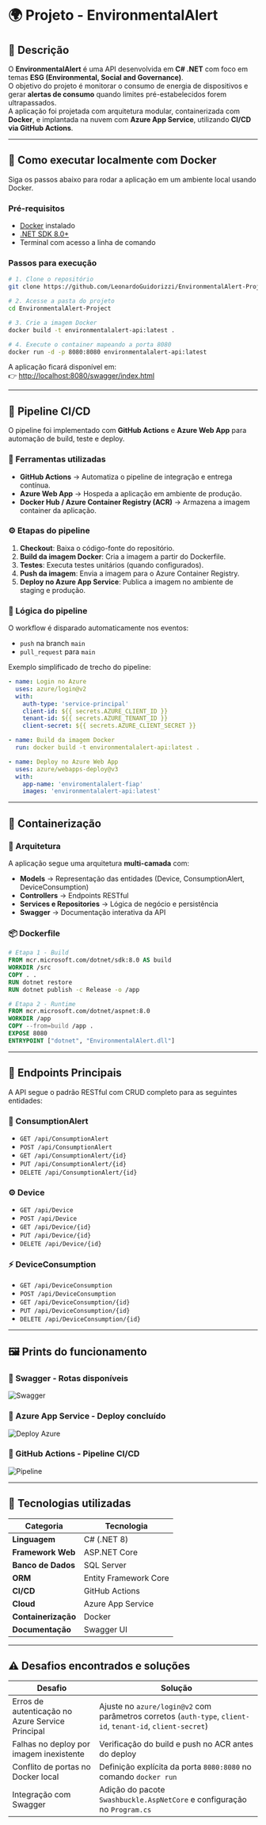 # 🌍 Projeto - EnvironmentalAlert

## 🧩 Descrição

O **EnvironmentalAlert** é uma API desenvolvida em **C# .NET** com foco em temas **ESG (Environmental, Social and Governance)**.  
O objetivo do projeto é monitorar o consumo de energia de dispositivos e gerar **alertas de consumo** quando limites pré-estabelecidos forem ultrapassados.  
A aplicação foi projetada com arquitetura modular, containerizada com **Docker**, e implantada na nuvem com **Azure App Service**, utilizando **CI/CD via GitHub Actions**.

---

## 🚀 Como executar localmente com Docker

Siga os passos abaixo para rodar a aplicação em um ambiente local usando Docker.

### Pré-requisitos

- [Docker](https://www.docker.com/) instalado
- [.NET SDK 8.0+](https://dotnet.microsoft.com/download)
- Terminal com acesso a linha de comando

### Passos para execução

```bash
# 1. Clone o repositório
git clone https://github.com/LeonardoGuidorizzi/EnvironmentalAlert-Project.git

# 2. Acesse a pasta do projeto
cd EnvironmentalAlert-Project

# 3. Crie a imagem Docker
docker build -t environmentalalert-api:latest .

# 4. Execute o container mapeando a porta 8080
docker run -d -p 8080:8080 environmentalalert-api:latest
```

A aplicação ficará disponível em:  
👉 [http://localhost:8080/swagger/index.html](http://localhost:8080/swagger/index.html)

---

## 🔄 Pipeline CI/CD

O pipeline foi implementado com **GitHub Actions** e **Azure Web App** para automação de build, teste e deploy.

### 🧰 Ferramentas utilizadas

- **GitHub Actions** → Automatiza o pipeline de integração e entrega contínua.  
- **Azure Web App** → Hospeda a aplicação em ambiente de produção.  
- **Docker Hub / Azure Container Registry (ACR)** → Armazena a imagem container da aplicação.  

### ⚙️ Etapas do pipeline

1. **Checkout**: Baixa o código-fonte do repositório.
2. **Build da imagem Docker**: Cria a imagem a partir do Dockerfile.
3. **Testes**: Executa testes unitários (quando configurados).
4. **Push da imagem**: Envia a imagem para o Azure Container Registry.
5. **Deploy no Azure App Service**: Publica a imagem no ambiente de staging e produção.

### 📜 Lógica do pipeline

O workflow é disparado automaticamente nos eventos:
- `push` na branch `main`
- `pull_request` para `main`

Exemplo simplificado de trecho do pipeline:

```yaml
- name: Login no Azure
  uses: azure/login@v2
  with:
    auth-type: 'service-principal'
    client-id: ${{ secrets.AZURE_CLIENT_ID }}
    tenant-id: ${{ secrets.AZURE_TENANT_ID }}
    client-secret: ${{ secrets.AZURE_CLIENT_SECRET }}

- name: Build da imagem Docker
  run: docker build -t environmentalalert-api:latest .

- name: Deploy no Azure Web App
  uses: azure/webapps-deploy@v3
  with:
    app-name: 'enviromentalalert-fiap'
    images: 'environmentalalert-api:latest'
```

---

## 🐳 Containerização

### 🧱 Arquitetura

A aplicação segue uma arquitetura **multi-camada** com:
- **Models** → Representação das entidades (Device, ConsumptionAlert, DeviceConsumption)
- **Controllers** → Endpoints RESTful
- **Services e Repositories** → Lógica de negócio e persistência
- **Swagger** → Documentação interativa da API

### 📦 Dockerfile

```dockerfile
# Etapa 1 - Build
FROM mcr.microsoft.com/dotnet/sdk:8.0 AS build
WORKDIR /src
COPY . .
RUN dotnet restore
RUN dotnet publish -c Release -o /app

# Etapa 2 - Runtime
FROM mcr.microsoft.com/dotnet/aspnet:8.0
WORKDIR /app
COPY --from=build /app .
EXPOSE 8080
ENTRYPOINT ["dotnet", "EnvironmentalAlert.dll"]
```

---

## 🧠 Endpoints Principais

A API segue o padrão RESTful com CRUD completo para as seguintes entidades:

### 🔔 ConsumptionAlert
- `GET /api/ConsumptionAlert`
- `POST /api/ConsumptionAlert`
- `GET /api/ConsumptionAlert/{id}`
- `PUT /api/ConsumptionAlert/{id}`
- `DELETE /api/ConsumptionAlert/{id}`

### ⚙️ Device
- `GET /api/Device`
- `POST /api/Device`
- `GET /api/Device/{id}`
- `PUT /api/Device/{id}`
- `DELETE /api/Device/{id}`

### ⚡ DeviceConsumption
- `GET /api/DeviceConsumption`
- `POST /api/DeviceConsumption`
- `GET /api/DeviceConsumption/{id}`
- `PUT /api/DeviceConsumption/{id}`
- `DELETE /api/DeviceConsumption/{id}`

---

## 🖼️ Prints do funcionamento

### 🔹 Swagger - Rotas disponíveis
![Swagger](./docs/swagger-routes.png)

### 🔹 Azure App Service - Deploy concluído
![Deploy Azure](./docs/azure-deploy.png)

### 🔹 GitHub Actions - Pipeline CI/CD
![Pipeline](./docs/github-actions.png)

---

## 🧩 Tecnologias utilizadas

| Categoria | Tecnologia |
|------------|-------------|
| **Linguagem** | C# (.NET 8) |
| **Framework Web** | ASP.NET Core |
| **Banco de Dados** | SQL Server |
| **ORM** | Entity Framework Core |
| **CI/CD** | GitHub Actions |
| **Cloud** | Azure App Service |
| **Containerização** | Docker |
| **Documentação** | Swagger UI |

---

## ⚠️ Desafios encontrados e soluções

| Desafio | Solução |
|----------|----------|
| Erros de autenticação no Azure Service Principal | Ajuste no `azure/login@v2` com parâmetros corretos (`auth-type`, `client-id`, `tenant-id`, `client-secret`) |
| Falhas no deploy por imagem inexistente | Verificação do build e push no ACR antes do deploy |
| Conflito de portas no Docker local | Definição explícita da porta `8080:8080` no comando `docker run` |
| Integração com Swagger | Adição do pacote `Swashbuckle.AspNetCore` e configuração no `Program.cs` |


